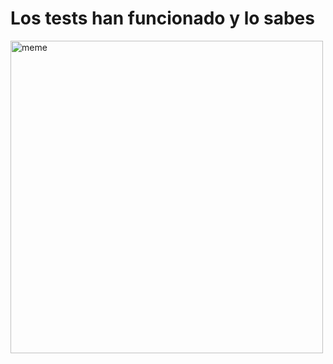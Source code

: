 <h1>Los tests han funcionado y lo sabes</h1> <img src="https://i.redd.it/zz3or7t7ueea1.gif" alt="meme" width="500" height="500"></img>